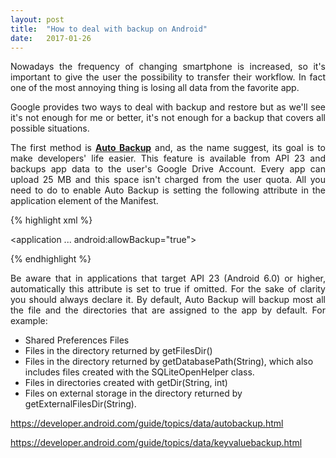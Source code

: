 ```yaml
---
layout: post
title:  "How to deal with backup on Android"
date:   2017-01-26
---
```


<p class="intro" align="justify"><span class="dropcap" >N</span>owadays the frequency of changing smartphone is increased, so it's important to give the user the possibility to transfer their workflow. In fact one of the most annoying thing is losing all data from the favorite app.
</p>

<p align="justify"> Google provides two ways to deal with backup and restore but as we'll see it's not enough for me or better, it's not enough for a backup that covers all possible situations.
</p>

<p align="justify"> The first method is <a href="https://developer.android.com/guide/topics/data/autobackup.html"><b>Auto Backup</b></a> and, as the name suggest, its goal is to make developers' life easier. This feature is available from API 23 and backups app data to the user's Google Drive Account. Every app can upload 25 MB and this space isn't charged from the user quota. All you need to do to enable Auto Backup is setting the following attribute in the application element of the Manifest.
</p>

{% highlight xml %}

<application ...
    android:allowBackup="true">
</app>

{% endhighlight %}

<p align=justify>
Be aware that in applications that target API 23 (Android 6.0) or higher, automatically this attribute is set to true if omitted. For the sake of clarity you should always declare it. By default, Auto Backup will backup most all the file and the directories that are assigned to the app by default. For example:

<ul>
  <li>Shared Preferences Files</li>
  <li>Files in the directory returned by getFilesDir()</li>
  <li>Files in the directory returned by getDatabasePath(String), which also includes files created with the SQLiteOpenHelper class.</li>
  <li>Files in directories created with getDir(String, int)</li>
  <li>Files on external storage in the directory returned by getExternalFilesDir(String). </li>
</ul>



</p>





https://developer.android.com/guide/topics/data/autobackup.html

https://developer.android.com/guide/topics/data/keyvaluebackup.html
